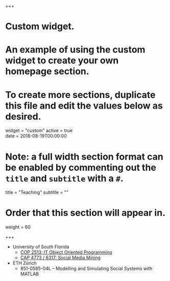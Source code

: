 +++
# Custom widget.
# An example of using the custom widget to create your own homepage section.
# To create more sections, duplicate this file and edit the values below as desired.
widget = "custom"
active = true  
date = 2018-08-19T00:00:00

# Note: a full width section format can be enabled by commenting out the `title` and `subtitle` with a `#`.
title = "Teaching"
subtitle = ""

# Order that this section will appear in.
weight = 60

+++

* University of South Florida
    - [COP 2513: IT Object Oriented Programming](teaching/cop2513)
    - [CAP 4773 / 6317: Social Media Mining](teaching/cis4930-6930)
* ETH Zürich
    - 851-0585-04L – Modelling and Simulating Social Systems with MATLAB

